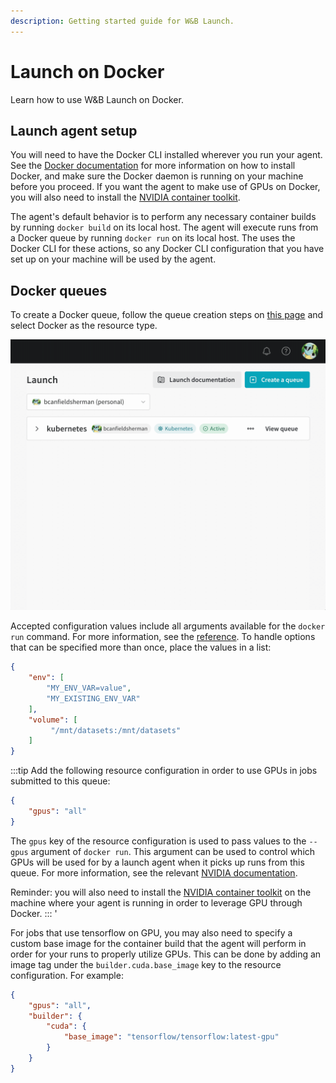```yaml
---
description: Getting started guide for W&B Launch.
---
```


# Launch on Docker

Learn how to use W&B Launch on Docker.

## Launch agent setup

You will need to have the Docker CLI installed wherever you run your agent. See the [Docker documentation](https://docs.docker.com/get-docker/) for more information on how to install Docker, and make sure the Docker daemon is running on your machine before you proceed. If you want the agent to make use of GPUs on Docker, you will also need to install the [NVIDIA container toolkit](https://docs.nvidia.com/datacenter/cloud-native/container-toolkit/install-guide.html).

The agent's default behavior is to perform any necessary container builds by running `docker build` on its local host. The agent will execute runs from a Docker queue by running `docker run` on its local host. The uses the Docker CLI for these actions, so any Docker CLI configuration that you have set up on your machine will be used by the agent.

## Docker queues

To create a Docker queue, follow the queue creation steps on [this page](../launch/create-queue.md) and select Docker as the resource type.

![](/images/launch/create-queue.gif)

Accepted configuration values include all arguments available for the `docker run` command. For more information, see the [reference](https://docs.docker.com/engine/reference/commandline/run). To handle options that can be specified more than once, place the values in a list:

```json
{
    "env": [
        "MY_ENV_VAR=value",
        "MY_EXISTING_ENV_VAR"
    ],
    "volume": [
         "/mnt/datasets:/mnt/datasets"
    ]
}
```

:::tip
Add the following resource configuration in order to use GPUs in jobs submitted to this queue:

```json
{
    "gpus": "all"
}
```

The `gpus` key of the resource configuration is used to pass values to the `--gpus` argument of `docker run`. This argument can be used to control which GPUs will be used for by a launch agent when it picks up runs from this queue. For more information, see the relevant [NVIDIA documentation](https://docs.nvidia.com/datacenter/cloud-native/container-toolkit/user-guide.html#gpu-enumeration).

Reminder: you will also need to install the [NVIDIA container toolkit](https://docs.nvidia.com/datacenter/cloud-native/container-toolkit/install-guide.html) on the machine where your agent is running in order to leverage GPU through Docker.
:::
'

<!-- TODO: put this in a technical FAQ or in the queue docs -->
For jobs that use tensorflow on GPU, you may also need to specify a custom base image for the container build that the agent will perform in order for your runs to properly utilize GPUs. This can be done by adding an image tag under the `builder.cuda.base_image` key to the resource configuration. For example:

```json
{
    "gpus": "all",
    "builder": {
        "cuda": {
            "base_image": "tensorflow/tensorflow:latest-gpu"
        }
    }
}
```
